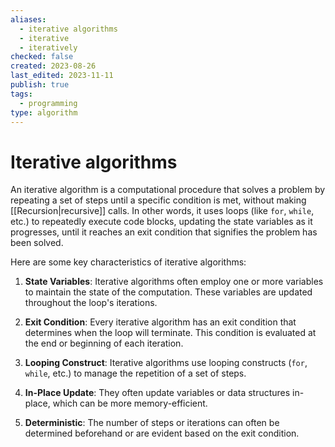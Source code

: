 ```yaml
---
aliases:
  - iterative algorithms
  - iterative
  - iteratively
checked: false
created: 2023-08-26
last_edited: 2023-11-11
publish: true
tags:
  - programming
type: algorithm
---
```

# Iterative algorithms

An iterative algorithm is a computational procedure that solves a problem by repeating a set of steps until a specific condition is met, without making [[Recursion|recursive]] calls. In other words, it uses loops (like `for`, `while`, etc.) to repeatedly execute code blocks, updating the state variables as it progresses, until it reaches an exit condition that signifies the problem has been solved.

Here are some key characteristics of iterative algorithms:

1. **State Variables**: Iterative algorithms often employ one or more variables to maintain the state of the computation. These variables are updated throughout the loop's iterations.

2. **Exit Condition**: Every iterative algorithm has an exit condition that determines when the loop will terminate. This condition is evaluated at the end or beginning of each iteration.

3. **Looping Construct**: Iterative algorithms use looping constructs (`for`, `while`, etc.) to manage the repetition of a set of steps.

4. **In-Place Update**: They often update variables or data structures in-place, which can be more memory-efficient.

5. **Deterministic**: The number of steps or iterations can often be determined beforehand or are evident based on the exit condition.
